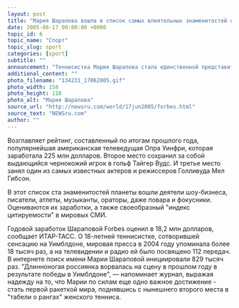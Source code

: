 ```yaml
---
layout: post
title: "Мария Шарапова вошла в список самых влиятельных знаменитостей от Forbes"
date: 2005-06-17 00:00:00 +0000
topic_id: 6
topic_name: "Спорт"
topic_slug: sport
categories: [sport]
subtitle: ""
announcement: "Теннисистка Мария Шарапова стала единственной представительницей России в списке 100 самых влиятельных знаменитостей мира, составленном журналом Forbes. Шарапову Forbes назвал самой влиятельной среди спортсменок, а в общем рейтинге ей досталось 57-е место."
additional_content: ""
photo_filename: "134231_17062005.gif"
photo_width: 158
photo_height: 118
photo_alt: "Мария Шарапова"
source_url: "http://newsru.com/world/17jun2005/forbes.html"
source_text: "NEWSru.com"
author: ""
---
```

Возглавляет рейтинг, составленный по итогам прошлого года, популярнейшая американская телеведущая Опра Уинфри, которая заработала 225 млн долларов. Второе место сохранил за собой выдающийся чернокожий игрок в гольф Тайгер Вудс. И третье место занял один из самых известных актеров и режиссеров Голливуда Мел Гибсон.

В этот список ста знаменитостей планеты вошли деятели шоу-бизнеса, писатели, атлеты, музыканты, ораторы, даже повара и фокусники. Оцениваются их заработки, а также своеобразный "индекс цитируемости" в мировых СМИ.

Годовой заработок Шараповой Forbes оценил в 18,2 млн долларов, сообщает ИТАР-ТАСС. О 18-летней теннисистке, сотворившей сенсацию на Уимблдоне, мировая пресса в 2004 году упоминала более 18 тысяч раз, а на телевидении и радио ей было посвящено 112 передач. В интернете поиск имени Марии Шараповой инициировали 829 тысяч раз. "Длинноногая россиянка ворвалась на сцену в прошлом году в результате победы в Уимблдоне", &mdash; напоминает журнал, выражая надежду на то, что Марии по силам еще одно важное достижение - стать первой ракеткой мира, поднявшись с нынешнего второго места в "табели о рангах" женского тенниса.

